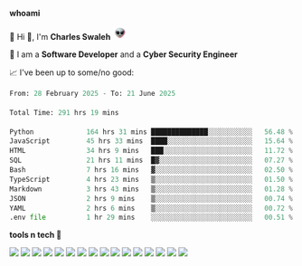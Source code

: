 **whoami**

🤪 Hi 👋, I'm **Charles Swaleh** <img src="alien.gif" height="25px">

🤖 I am a **Software Developer** and a **Cyber Security Engineer**

📈 I've been up to some/no good:

<!--START_SECTION:waka-->

```python
From: 28 February 2025 - To: 21 June 2025

Total Time: 291 hrs 19 mins

Python             164 hrs 31 mins ██████████████░░░░░░░░░░░   56.48 %
JavaScript         45 hrs 33 mins  ████░░░░░░░░░░░░░░░░░░░░░   15.64 %
HTML               34 hrs 9 mins   ███░░░░░░░░░░░░░░░░░░░░░░   11.72 %
SQL                21 hrs 11 mins  █▓░░░░░░░░░░░░░░░░░░░░░░░   07.27 %
Bash               7 hrs 16 mins   ▓░░░░░░░░░░░░░░░░░░░░░░░░   02.50 %
TypeScript         4 hrs 23 mins   ▒░░░░░░░░░░░░░░░░░░░░░░░░   01.50 %
Markdown           3 hrs 43 mins   ▒░░░░░░░░░░░░░░░░░░░░░░░░   01.28 %
JSON               2 hrs 9 mins    ▒░░░░░░░░░░░░░░░░░░░░░░░░   00.74 %
YAML               2 hrs 6 mins    ▒░░░░░░░░░░░░░░░░░░░░░░░░   00.72 %
.env file          1 hr 29 mins    ░░░░░░░░░░░░░░░░░░░░░░░░░   00.51 %
```

<!--END_SECTION:waka-->


**tools n tech 🔭**

![](https://img.shields.io/badge/OS-Linux-informational?style=flat&logo=linux&logoColor=white&color=800020)
![](https://img.shields.io/badge/Code-JavaScript-informational?style=flat&logo=javascript&logoColor=white&color=800020)
![](https://img.shields.io/badge/Code-Python-informational?style=flat&logo=python&logoColor=white&color=800020)
![](https://img.shields.io/badge/Code-C-informational?style=flat&logo=c&logoColor=white&color=800020)
![](https://img.shields.io/badge/Code-Ruby-informational?style=flat&logo=ruby&logoColor=white&color=800020)
![](https://img.shields.io/badge/Code-Go-informational?style=flat&logo=go&logoColor=white&color=800020)
![](https://img.shields.io/badge/Framework-React-informational?style=flat&logo=react&logoColor=white&color=800020)
![](https://img.shields.io/badge/Framework-Django-informational?style=flat&logo=django&logoColor=white&color=800020)
![](https://img.shields.io/badge/Framework-Flask-informational?style=flat&logo=flask&logoColor=white&color=800020)
![](https://img.shields.io/badge/Framework-Rails-informational?style=flat&logo=Ruby&logoColor=white&color=800020)
![](https://img.shields.io/badge/Shell-Bash-informational?style=flat&logo=gnu-bash&logoColor=white&color=800020)
![](https://img.shields.io/badge/DB-PostgreSQL-informational?style=flat&logo=postgresql&logoColor=white&color=800020)
![](https://img.shields.io/badge/DB-MySQL-informational?style=flat&logo=mysql&logoColor=white&color=800020)
![](https://img.shields.io/badge/CI/CD-Docker-informational?style=flat&logo=docker&logoColor=white&color=800020)
![](https://img.shields.io/badge/CI/CD-Kubernetes-informational?style=flat&logo=kubernetes&logoColor=white&color=800020)
![](https://img.shields.io/badge/CI/CD-Jenkins-informational?style=flat&logo=jenkins&logoColor=white&color=800020)

<!-- **stats 🔭**

[![Charles's GitHub stats](https://github-readme-stats.vercel.app/api?username=mashm3ll0w&count_private=true&show_icons=true&theme=maroongold&include_all_commits=true)](https://github.com/anuraghazra/github-readme-stats)             [![Top Langs](https://github-readme-stats.vercel.app/api/top-langs/?username=mashm3ll0w&layout=compact&theme=maroongold&langs_count=6)](https://github.com/anuraghazra/github-readme-stats) -->
